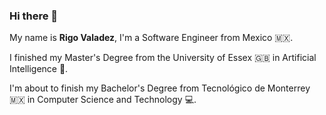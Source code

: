 ### Hi there 👋

My name is **Rigo Valadez**, I'm a Software Engineer from Mexico 🇲🇽.

I finished my Master's Degree from the University of Essex 🇬🇧 in Artificial Intelligence 🧠.

I'm about to finish my Bachelor's Degree from Tecnológico de Monterrey 🇲🇽 in Computer Science and Technology 💻.

<!--
**rigovm101/rigovm101** is a ✨ _special_ ✨ repository because its `README.md` (this file) appears on your GitHub profile.

Here are some ideas to get you started:

- 🔭 I’m currently working on ...
- 🌱 I’m currently learning ...
- 👯 I’m looking to collaborate on ...
- 🤔 I’m looking for help with ...
- 💬 Ask me about ...
- 📫 How to reach me: ...
- 😄 Pronouns: ...
- ⚡ Fun fact: ...
-->
